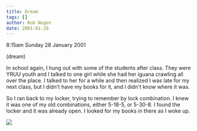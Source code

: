 ```yaml
---
title: Dream
tags: []
author: Rob Nugen
date: 2001-01-28
---
```


<p class=date>8:15am Sunday 28 January 2001</p>

<p class=note>(dream)</p>

<p class=dream>In school again, I hung out with some
of the students after class.  They were YRUU youth and
<! two of the girls were lying on top of each other in
a close warm way, but not to have sex so much as just
feel good together.> I talked to one girl while she
had her iguana crawling all over the place.  I talked
to her for a while and then realized I was late for my
next class, but I didn't have my books for it, and I
didn't know where it was.</p>

<p class=dream>So I ran back to my locker, trying to
remember by lock combination.  I knew it was one of my
old combinations, either 5-18-5, or 5-30-8.  I found
the locker and it was already open.  I looked for my
books in there as I woke up.</p>

<p><img src="/images/rob/wL-ROB.gif"/></p>
